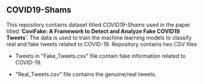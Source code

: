 ## COVID19-Shams

This repository contains dataset titled *COVID19-Shams* used in the paper titled '**CoviFake: A Framework to Detect and Analyze Fake COVID19 Tweets**'.
The data is used to train the machine learning models to classify real and fake tweets related to COVID-19.
Repository contains two CSV files

- Tweets in "Fake_Tweets.csv" file contain fake information related to COVID-19.

- "Real_Tweets.csv" file contains the genuine/real tweets. 
